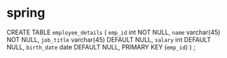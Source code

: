 # spring

CREATE TABLE `employee_details` (
  `emp_id` int NOT NULL,
  `name` varchar(45) NOT NULL,
  `job_title` varchar(45) DEFAULT NULL,
  `salary` int DEFAULT NULL,
  `birth_date` date DEFAULT NULL,
  PRIMARY KEY (`emp_id`)
) ;

